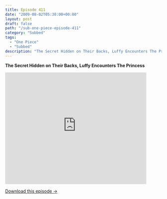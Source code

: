 ```yaml
---
title: Episode 411
date: "2009-08-02T05:30:00+00:00"
layout: post
draft: false
path: "/sub-one-piece-episode-411"
category: "Subbed"
tags:
  - "One Piece"
  - "Subbed"
description: "The Secret Hidden on Their Backs, Luffy Encounters The Princess"
---
```


**The Secret Hidden on Their Backs, Luffy Encounters The Princess**

<iframe width="640" height="360" src="https://www.rapidvideo.com/e/G0NNTHNN5K" frameborder="0" marginwidth=0 marginheight=0 scrolling=no allowfullscreen style="max-width:90%;"></iframe>

<a href="http://ouo.io/qs/eCodkFEQ?s=https://www.rapidvideo.com/d/G0NNTHNN5K" class="styled_a">Download this episode →</a>

